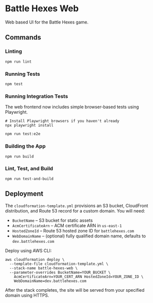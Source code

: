 # Battle Hexes Web

Web based UI for the Battle Hexes game.

## Commands

### Linting

    npm run lint

### Running Tests

    npm test

### Running Integration Tests

The web frontend now includes simple browser-based tests using Playwright.

    # Install Playwright browsers if you haven't already
    npx playwright install
    
    npm run test:e2e

### Building the App

    npm run build

### Lint, Test, and Build

    npm run test-and-build

## Deployment

The `cloudformation-template.yml` provisions an S3 bucket, CloudFront
distribution, and Route 53 record for a custom domain. You will need:

- `BucketName` – S3 bucket for static assets
- `AcmCertificateArn` – ACM certificate ARN in `us-east-1`
- `HostedZoneId` – Route 53 hosted zone ID for `battlehexes.com`
- `WebDomainName` – (optional) fully qualified domain name, defaults to
  `dev.battlehexes.com`

Deploy using AWS CLI:

```
aws cloudformation deploy \
  --template-file cloudformation-template.yml \
  --stack-name battle-hexes-web \
  --parameter-overrides BucketName=YOUR_BUCKET \
    AcmCertificateArn=YOUR_CERT_ARN HostedZoneId=YOUR_ZONE_ID \
    WebDomainName=dev.battlehexes.com
```

After the stack completes, the site will be served from your specified
domain using HTTPS.


